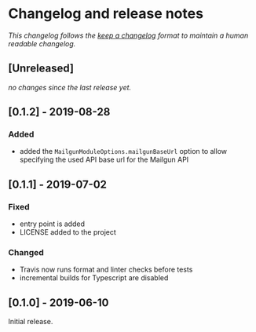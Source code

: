 # Changelog and release notes

_This changelog follows the [keep a changelog][1] format to maintain a human readable changelog._

## [Unreleased]

_no changes since the last release yet._

## [0.1.2] - 2019-08-28

### Added

- added the `MailgunModuleOptions.mailgunBaseUrl` option to allow specifying the used API base url for the Mailgun API

## [0.1.1] - 2019-07-02

### Fixed

- entry point is added
- LICENSE added to the project

### Changed

- Travis now runs format and linter checks before tests
- incremental builds for Typescript are disabled

## [0.1.0] - 2019-06-10

Initial release.

[1]: http://keepachangelog.com/en/1.0.0/
